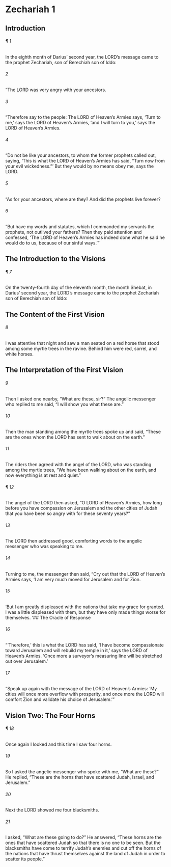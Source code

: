 # Zechariah 1
## Introduction
###### ¶ 1
In the eighth month of Darius’ second year, the LORD’s message came to the prophet Zechariah, son of Berechiah son of Iddo:
###### 2
“The LORD was very angry with your ancestors.
###### 3
“Therefore say to the people: The LORD of Heaven’s Armies says, ‘Turn to me,’ says the LORD of Heaven’s Armies, ‘and I will turn to you,’ says the LORD of Heaven’s Armies.
###### 4
“Do not be like your ancestors, to whom the former prophets called out, saying, ‘This is what the LORD of Heaven’s Armies has said, “Turn now from your evil wickedness.”’ But they would by no means obey me, says the LORD.
###### 5
“As for your ancestors, where are they? And did the prophets live forever?
###### 6
“But have my words and statutes, which I commanded my servants the prophets, not outlived your fathers? Then they paid attention and confessed, ‘The LORD of Heaven’s Armies has indeed done what he said he would do to us, because of our sinful ways.’”
## The Introduction to the Visions
###### ¶ 7
On the twenty-fourth day of the eleventh month, the month Shebat, in Darius’ second year, the LORD’s message came to the prophet Zechariah son of Berechiah son of Iddo:
## The Content of the First Vision
###### 8
I was attentive that night and saw a man seated on a red horse that stood among some myrtle trees in the ravine. Behind him were red, sorrel, and white horses.
## The Interpretation of the First Vision
###### 9
Then I asked one nearby, “What are these, sir?” The angelic messenger who replied to me said, “I will show you what these are.”
###### 10
Then the man standing among the myrtle trees spoke up and said, “These are the ones whom the LORD has sent to walk about on the earth.”
###### 11
The riders then agreed with the angel of the LORD, who was standing among the myrtle trees, “We have been walking about on the earth, and now everything is at rest and quiet.”
###### ¶ 12
The angel of the LORD then asked, “O LORD of Heaven’s Armies, how long before you have compassion on Jerusalem and the other cities of Judah that you have been so angry with for these seventy years?”
###### 13
The LORD then addressed good, comforting words to the angelic messenger who was speaking to me.
###### 14
Turning to me, the messenger then said, “Cry out that the LORD of Heaven’s Armies says, ‘I am very much moved for Jerusalem and for Zion.
###### 15
‘But I am greatly displeased with the nations that take my grace for granted. I was a little displeased with them, but they have only made things worse for themselves.
‘## The Oracle of Response
###### 16
“‘Therefore,’ this is what the LORD has said, ‘I have become compassionate toward Jerusalem and will rebuild my temple in it,’ says the LORD of Heaven’s Armies. ‘Once more a surveyor’s measuring line will be stretched out over Jerusalem.’
###### 17
“Speak up again with the message of the LORD of Heaven’s Armies: ‘My cities will once more overflow with prosperity, and once more the LORD will comfort Zion and validate his choice of Jerusalem.’”
## Vision Two: The Four Horns
###### ¶ 18
 Once again I looked and this time I saw four horns.
###### 19
So I asked the angelic messenger who spoke with me, “What are these?” He replied, “These are the horns that have scattered Judah, Israel, and Jerusalem.”
###### 20
Next the LORD showed me four blacksmiths.
###### 21
I asked, “What are these going to do?” He answered, “These horns are the ones that have scattered Judah so that there is no one to be seen. But the blacksmiths have come to terrify Judah’s enemies and cut off the horns of the nations that have thrust themselves against the land of Judah in order to scatter its people.”
